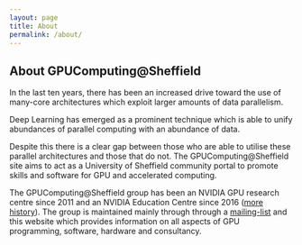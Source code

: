 ```yaml
---
layout: page
title: About
permalink: /about/
---
```


## About GPUComputing@Sheffield ##

In the last ten years, there has been an increased drive toward the use of many-core architectures which exploit larger amounts of data parallelism. 

Deep Learning has emerged as a prominent technique which is able to unify abundances of parallel computing with an abundance of data.

Despite this there is a clear gap between those who are able to utilise these parallel architectures and those that do not. The GPUComputing@Sheffield site aims to act as a University of Sheffield community portal to promote skills and software for GPU and accelerated computing. 

The GPUComputing@Sheffield group has been an NVIDIA GPU research centre since 2011 and an NVIDIA Education Centre since 2016 ([more history](http://paulrichmond.shef.ac.uk/gpu/gpucomputingatsheffield/)). The group is maintained mainly through through a [mailing-list](./mailing-list) and this website which provides information on all aspects of GPU programming, software, hardware and consultancy.
